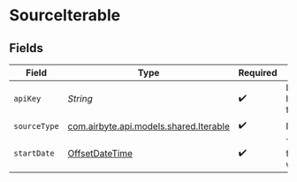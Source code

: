 # SourceIterable


## Fields

| Field                                                                                                                                                      | Type                                                                                                                                                       | Required                                                                                                                                                   | Description                                                                                                                                                | Example                                                                                                                                                    |
| ---------------------------------------------------------------------------------------------------------------------------------------------------------- | ---------------------------------------------------------------------------------------------------------------------------------------------------------- | ---------------------------------------------------------------------------------------------------------------------------------------------------------- | ---------------------------------------------------------------------------------------------------------------------------------------------------------- | ---------------------------------------------------------------------------------------------------------------------------------------------------------- |
| `apiKey`                                                                                                                                                   | *String*                                                                                                                                                   | :heavy_check_mark:                                                                                                                                         | Iterable API Key. See the <a href=\"https://docs.airbyte.com/integrations/sources/iterable\">docs</a>  for more information on how to obtain this key.     |                                                                                                                                                            |
| `sourceType`                                                                                                                                               | [com.airbyte.api.models.shared.Iterable](../../models/shared/Iterable.md)                                                                                  | :heavy_check_mark:                                                                                                                                         | N/A                                                                                                                                                        |                                                                                                                                                            |
| `startDate`                                                                                                                                                | [OffsetDateTime](https://docs.oracle.com/javase/8/docs/api/java/time/OffsetDateTime.html)                                                                  | :heavy_check_mark:                                                                                                                                         | The date from which you'd like to replicate data for Iterable, in the format YYYY-MM-DDT00:00:00Z.  All data generated after this date will be replicated. | 2021-04-01T00:00:00Z                                                                                                                                       |